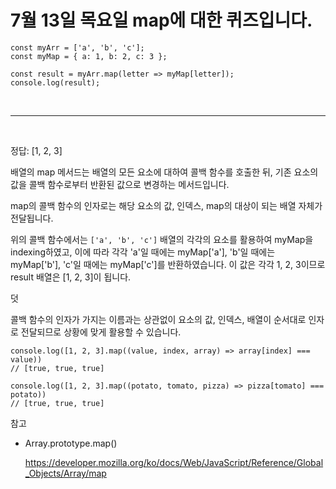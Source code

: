 # 7월 13일 목요일 map에 대한 퀴즈입니다.

```
const myArr = ['a', 'b', 'c'];
const myMap = { a: 1, b: 2, c: 3 };

const result = myArr.map(letter => myMap[letter]);
console.log(result);
```

<br><hr><br>

정답: [1, 2, 3]

배열의 map 메서드는 배열의 모든 요소에 대하여 콜백 함수를 호출한 뒤, 기존 요소의 값을 콜백 함수로부터 반환된 값으로 변경하는 메서드입니다.

map의 콜백 함수의 인자로는 해당 요소의 값, 인덱스, map의 대상이 되는 배열 자체가 전달됩니다.

위의 콜백 함수에서는 `['a', 'b', 'c']` 배열의 각각의 요소를 활용하여 myMap을 indexing하였고, 이에 따라 각각 'a'일 때에는 myMap['a'], 'b'일 때에는 myMap['b'], 'c'일 때에는 myMap['c']를 반환하였습니다. 이 값은 각각 1, 2, 3이므로 result 배열은 [1, 2, 3]이 됩니다.


덧

콜백 함수의 인자가 가지는 이름과는 상관없이 요소의 값, 인덱스, 배열이 순서대로 인자로 전달되므로 상황에 맞게 활용할 수 있습니다.

```
console.log([1, 2, 3].map((value, index, array) => array[index] === value))
// [true, true, true]

console.log([1, 2, 3].map((potato, tomato, pizza) => pizza[tomato] === potato))
// [true, true, true]
```

참고

- Array.prototype.map()

    https://developer.mozilla.org/ko/docs/Web/JavaScript/Reference/Global_Objects/Array/map